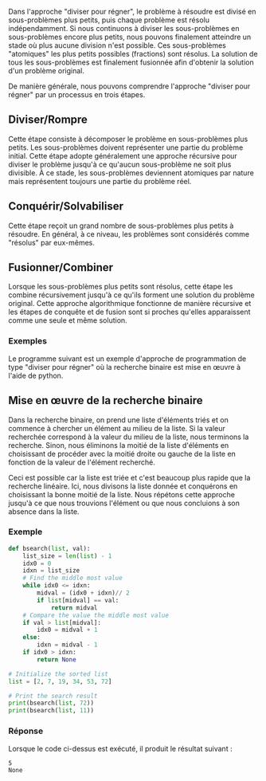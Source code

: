 Dans l'approche "diviser pour régner", le problème à résoudre est divisé en sous-problèmes plus petits, puis chaque problème est résolu indépendamment. Si nous continuons à diviser les sous-problèmes en sous-problèmes encore plus petits, nous pouvons finalement atteindre un stade où plus aucune division n'est possible. Ces sous-problèmes "atomiques" les plus petits possibles (fractions) sont résolus. La solution de tous les sous-problèmes est finalement fusionnée afin d'obtenir la solution d'un problème original.

De manière générale, nous pouvons comprendre l'approche "diviser pour régner" par un processus en trois étapes.

## Diviser/Rompre

Cette étape consiste à décomposer le problème en sous-problèmes plus petits. Les sous-problèmes doivent représenter une partie du problème initial. Cette étape adopte généralement une approche récursive pour diviser le problème jusqu'à ce qu'aucun sous-problème ne soit plus divisible. À ce stade, les sous-problèmes deviennent atomiques par nature mais représentent toujours une partie du problème réel.

## Conquérir/Solvabiliser

Cette étape reçoit un grand nombre de sous-problèmes plus petits à résoudre. En général, à ce niveau, les problèmes sont considérés comme "résolus" par eux-mêmes.

## Fusionner/Combiner

Lorsque les sous-problèmes plus petits sont résolus, cette étape les combine récursivement jusqu'à ce qu'ils forment une solution du problème original. Cette approche algorithmique fonctionne de manière récursive et les étapes de conquête et de fusion sont si proches qu'elles apparaissent comme une seule et même solution.

### Exemples

Le programme suivant est un exemple d'approche de programmation de type "diviser pour régner" où la recherche binaire est mise en œuvre à l'aide de python.

## Mise en œuvre de la recherche binaire

Dans la recherche binaire, on prend une liste d'éléments triés et on commence à chercher un élément au milieu de la liste. Si la valeur recherchée correspond à la valeur du milieu de la liste, nous terminons la recherche. Sinon, nous éliminons la moitié de la liste d'éléments en choisissant de procéder avec la moitié droite ou gauche de la liste en fonction de la valeur de l'élément recherché.

Ceci est possible car la liste est triée et c'est beaucoup plus rapide que la recherche linéaire. Ici, nous divisons la liste donnée et conquérons en choisissant la bonne moitié de la liste. Nous répétons cette approche jusqu'à ce que nous trouvions l'élément ou que nous concluions à son absence dans la liste.

### Exemple

```python
def bsearch(list, val):
    list_size = len(list) - 1
    idx0 = 0
    idxn = list_size
    # Find the middle most value
    while idx0 <= idxn:
        midval = (idx0 + idxn)// 2
        if list[midval] == val:
            return midval
    # Compare the value the middle most value
    if val > list[midval]:
        idx0 = midval + 1
    else:
        idxn = midval - 1
    if idx0 > idxn:
        return None

# Initialize the sorted list
list = [2, 7, 19, 34, 53, 72]

# Print the search result
print(bsearch(list, 72))
print(bsearch(list, 11))
```

### Réponse

Lorsque le code ci-dessus est exécuté, il produit le résultat suivant :

```bash
5
None
```

